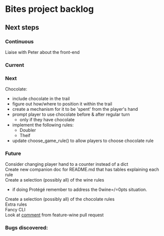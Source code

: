 # Bites project backlog

## Next steps
### Continuous
Liaise with Peter about the front-end

### Current

### Next
Chocolate:
- include chocolate in the trail
- figure out how/where to position it within the trail
- create a mechanism for it to be 'spent' from the player's hand
- prompt player to use chocolate before & after regular turn
  * only if they have chocolate
- implement the following rules:
  * Doubler
  * Theif
- update choose_game_rule() to allow players to choose chocolate rule

### Future
Consider changing player hand to a counter instead of a dict\
Create new companion doc for 
<span>README.md</span> 
that has tables explaining each rule\
Create a selection (possibly all) of the wine rules
- if doing Protégé remember to address the 0wine=/=0pts situation.

Create a selection (possibly all) of the chocolate rules\
Extra rules\
Fancy CLI\
Look at 
[comment](https://github.com/john-baxter/Bites-game/pull/27#discussion_r520486699) 
from feature-wine pull request

### Bugs discovered:
